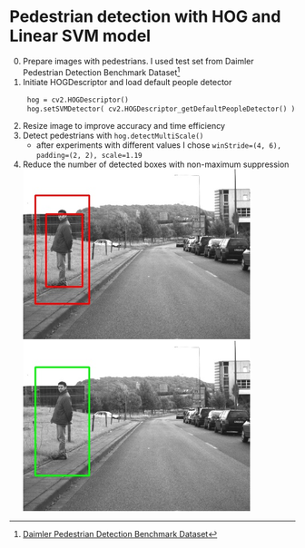 # Pedestrian detection with HOG and Linear SVM model

0. Prepare images with pedestrians. I used test set from Daimler Pedestrian Detection Benchmark Dataset[^1]
1. Initiate HOGDescriptor and load default people detector
   ```
    hog = cv2.HOGDescriptor()
    hog.setSVMDetector( cv2.HOGDescriptor_getDefaultPeopleDetector() )
   ```
2. Resize image to improve accuracy and time efficiency
3. Detect pedestrians with `hog.detectMultiScale()`
   - after experiments with different values I chose `winStride=(4, 6), padding=(2, 2), scale=1.19`
4. Reduce the number of detected boxes with non-maximum suppression
   ![mult_boxes](mult_boxes.jpg)
   ![all_to_one](mult_boxes_to_one.jpg)






[^1]: [Daimler Pedestrian Detection Benchmark Dataset](http://www.gavrila.net/Datasets/Daimler_Pedestrian_Benchmark_D/Daimler_Mono_Ped__Detection_Be/daimler_mono_ped__detection_be.html)
